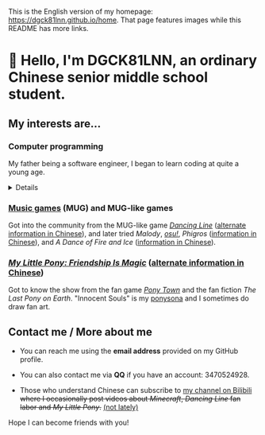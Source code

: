 This is the English version of my homepage: <https://dgck81lnn.github.io/home>. That page features images
while this README has more links.

# 👋 Hello, I'm DGCK81LNN, an ordinary Chinese senior middle school student.

## My interests are...

### Computer programming

My father being a software engineer, I began to learn coding at quite a young age.

<details><summary>Details</summary>

  * Web front-end

    I'm used to developing using Vue.js or plain JavaScript and enjoy creating utility tools or something like that.
    In development, I pay attention to compatibility with mobile devices and screen readers (cos I like to use my
    tools on mobile, ~~and sometimes, use them without looking at the screen~~).

  * Python, Ruby, Node.js &mdash; convenient coding ecosystems

    I enjoy ~~creating useless programs~~ using coding to solve problems I encounter in my other hobbies (music, music
    games) as well, and package managers really make things easier.

  * [Esoteric programming languages][1]

    "Esolangs" test the boundaries of the concept of "programming languages". My favorite esolangs are [Brainfuck][3],
    [Befunge-93][5] and [Wenyan][7].

  * Unity

    I got to know about Unity from the [*Dancing Line*][8] ([alternate information in Chinese][9]) [fan labor][10]
    community and have tried creating my own level. I failed though, due to the fact that the currently existing open-source
    DLFM template projects fail to satisfy me. I have been trying to create a template project (or rather, a developing
    environment) that is easier to use and whose code is more orderly and extensible.

</details>

### [Music games][12] (MUG) and MUG-like games

Got into the community from the MUG-like game [*Dancing Line*][8] ([alternate information in Chinese][9]), and later
tried *Malody*, [*osu!*][15], *Phigros* ([information in Chinese][17]), and *A Dance of Fire and Ice* ([information
in Chinese][19]).

### [*My Little Pony: Friendship Is Magic*][20] ([alternate information in Chinese][22])

Got to know the show from the fan game [*Pony Town*][23] and the fan fiction *The Last Pony on Earth*. "Innocent Souls" is my [ponysona][27] and I sometimes do draw fan art.

## Contact me / More about me

* You can reach me using the **email address** provided on my GitHub profile.

* You can also contact me via **QQ** if you have an account: 3470524928.

* Those who understand Chinese can subscribe to [my channel on Bilibili][28] <del>where I occasionally post videos about *Minecraft*, *Dancing Line* fan labor and *My Little Pony*.</del> <ins>(not lately)</ins>

Hope I can become friends with you!

<!-- TODO: make link reference names descriptive, rather than using numbers -->
[1]: https://en.wikipedia.org/wiki/Esoteric_programming_language
[3]: https://en.wikipedia.org/wiki/Brainfuck
[5]: https://en.wikipedia.org/wiki/Befunge
[7]: https://github.com/wenyan-lang/wenyan
[8]: https://dancingline.fandom.com/wiki/Dancing_Line_Wiki
[9]: https://zh.moegirl.org.cn/跳舞的线
[10]: https://en.wikipedia.org/wiki/Fan_labor
[12]: https://en.wikipedia.org/wiki/Music_video_game
[15]: https://en.wikipedia.org/wiki/Osu!
[17]: https://zh.moegirl.org.cn/Phigros
[19]: https://zh.moegirl.org.cn/冰与火之舞
[20]: https://en.wikipedia.org/wiki/My_Little_Pony:_Friendship_Is_Magic
[21]: https://en.wikipedia.iwiki.eu.org/wiki/My_Little_Pony:_Friendship_Is_Magic
[22]: https://zh.moegirl.org.cn/彩虹小马
[23]: https://pony.town/about
[27]: https://en.wikifur.com/wiki/Ponysona
[28]: https://space.bilibili.com/328066747
[29]: https://zh.wikipedia.org/wiki/User:DGCK81LNN
[30]: https://zh.wikipedia.iwiki.eu.org/wiki/User:DGCK81LNN
